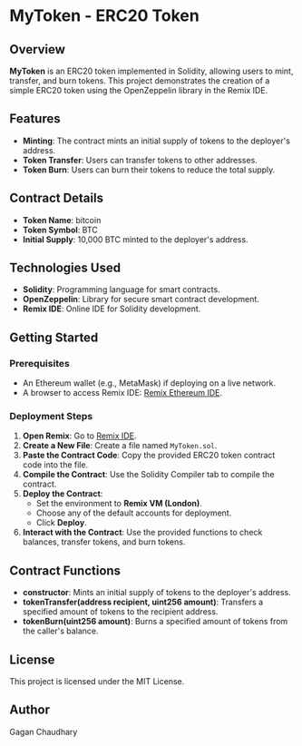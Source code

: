 # MyToken - ERC20 Token

## Overview
**MyToken** is an ERC20 token implemented in Solidity, allowing users to mint, transfer, and burn tokens. This project demonstrates the creation of a simple ERC20 token using the OpenZeppelin library in the Remix IDE.

## Features
- **Minting**: The contract mints an initial supply of tokens to the deployer's address.
- **Token Transfer**: Users can transfer tokens to other addresses.
- **Token Burn**: Users can burn their tokens to reduce the total supply.

## Contract Details
- **Token Name**: bitcoin
- **Token Symbol**: BTC
- **Initial Supply**: 10,000 BTC minted to the deployer's address.


## Technologies Used
- **Solidity**: Programming language for smart contracts.
- **OpenZeppelin**: Library for secure smart contract development.
- **Remix IDE**: Online IDE for Solidity development.

## Getting Started

### Prerequisites
- An Ethereum wallet (e.g., MetaMask) if deploying on a live network.
- A browser to access Remix IDE: [Remix Ethereum IDE](https://remix.ethereum.org/).

### Deployment Steps
1. **Open Remix**: Go to [Remix IDE](https://remix.ethereum.org/).
2. **Create a New File**: Create a file named `MyToken.sol`.
3. **Paste the Contract Code**: Copy the provided ERC20 token contract code into the file.
4. **Compile the Contract**: Use the Solidity Compiler tab to compile the contract.
5. **Deploy the Contract**:
   - Set the environment to **Remix VM (London)**.
   - Choose any of the default accounts for deployment.
   - Click **Deploy**.
6. **Interact with the Contract**: Use the provided functions to check balances, transfer tokens, and burn tokens.

## Contract Functions
- **constructor**: Mints an initial supply of tokens to the deployer's address.
- **tokenTransfer(address recipient, uint256 amount)**: Transfers a specified amount of tokens to the recipient address.
- **tokenBurn(uint256 amount)**: Burns a specified amount of tokens from the caller's balance.

## License
This project is licensed under the MIT License.

## Author
Gagan Chaudhary
